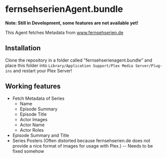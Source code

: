 # fernsehserienAgent.bundle

**Note: Still in Development, some features are not available yet!**

This Agent fetches Metadata from www.fernsehserien.de

## Installation

Clone the repository in a folder called "fernsehserienagent.bundle" and place this folder into `Library/Application Support/Plex Media Server/Plug-ins` and restart your Plex Server!

## Working features

- Fetch Metadata of Series
	-  Name
	- Episode Summary
	- Episode Title
	- Actor Images
	- Actor Name
	- Actor Roles
- Episode Summary and Title
- Series Posters (Often distorted because fernsehserien.de does not provide a nice format of images for usage with Plex.) -- Needs to be fixed somehow